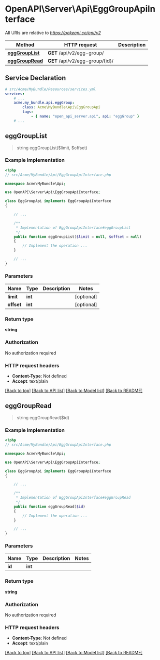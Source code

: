 # OpenAPI\Server\Api\EggGroupApiInterface

All URIs are relative to *https://pokeapi.co/api/v2*

Method | HTTP request | Description
------------- | ------------- | -------------
[**eggGroupList**](EggGroupApiInterface.md#eggGroupList) | **GET** /api/v2/egg-group/ | 
[**eggGroupRead**](EggGroupApiInterface.md#eggGroupRead) | **GET** /api/v2/egg-group/{id}/ | 


## Service Declaration
```yaml
# src/Acme/MyBundle/Resources/services.yml
services:
    # ...
    acme.my_bundle.api.eggGroup:
        class: Acme\MyBundle\Api\EggGroupApi
        tags:
            - { name: "open_api_server.api", api: "eggGroup" }
    # ...
```

## **eggGroupList**
> string eggGroupList($limit, $offset)



### Example Implementation
```php
<?php
// src/Acme/MyBundle/Api/EggGroupApiInterface.php

namespace Acme\MyBundle\Api;

use OpenAPI\Server\Api\EggGroupApiInterface;

class EggGroupApi implements EggGroupApiInterface
{

    // ...

    /**
     * Implementation of EggGroupApiInterface#eggGroupList
     */
    public function eggGroupList($limit = null, $offset = null)
    {
        // Implement the operation ...
    }

    // ...
}
```

### Parameters

Name | Type | Description  | Notes
------------- | ------------- | ------------- | -------------
 **limit** | **int**|  | [optional]
 **offset** | **int**|  | [optional]

### Return type

**string**

### Authorization

No authorization required

### HTTP request headers

 - **Content-Type**: Not defined
 - **Accept**: text/plain

[[Back to top]](#) [[Back to API list]](../../README.md#documentation-for-api-endpoints) [[Back to Model list]](../../README.md#documentation-for-models) [[Back to README]](../../README.md)

## **eggGroupRead**
> string eggGroupRead($id)



### Example Implementation
```php
<?php
// src/Acme/MyBundle/Api/EggGroupApiInterface.php

namespace Acme\MyBundle\Api;

use OpenAPI\Server\Api\EggGroupApiInterface;

class EggGroupApi implements EggGroupApiInterface
{

    // ...

    /**
     * Implementation of EggGroupApiInterface#eggGroupRead
     */
    public function eggGroupRead($id)
    {
        // Implement the operation ...
    }

    // ...
}
```

### Parameters

Name | Type | Description  | Notes
------------- | ------------- | ------------- | -------------
 **id** | **int**|  |

### Return type

**string**

### Authorization

No authorization required

### HTTP request headers

 - **Content-Type**: Not defined
 - **Accept**: text/plain

[[Back to top]](#) [[Back to API list]](../../README.md#documentation-for-api-endpoints) [[Back to Model list]](../../README.md#documentation-for-models) [[Back to README]](../../README.md)

